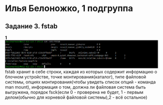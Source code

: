 # Илья Белоножко, 1 подгруппа  
## Задание 3. fstab  

**1**  
![](whatIsFstab.png)  
fstab хранит в себе строки, каждая из которых содержит информацию о блочном устройстве, точке монтирования(каталог), типе файловой системы, опциях монтирования(чтобы увидеть список опций - команда man mount), информация о том, должна ли файловая система быть выгружена, порядок fsck(если 0 - проверена не будет, 1 - первым делом(обычно для корневой файловой системы),2 - всё остальное)  

